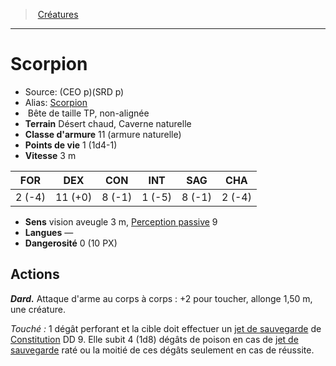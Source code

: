 ﻿> [Créatures](hd_monsters.md)

---

# Scorpion

- Source: (CEO p)(SRD p)
- Alias: [Scorpion](srd_monsters_scorpion.md)
-  Bête de taille TP, non-alignée
- **Terrain** Désert chaud, Caverne naturelle
- **Classe d'armure** 11 (armure naturelle)
- **Points de vie** 1 (1d4-1)
- **Vitesse** 3 m

|FOR|DEX|CON|INT|SAG|CHA|
|---|---|---|---|---|---|
| 2 (-4)|11 (+0)| 8 (-1)| 1 (-5)| 8 (-1)| 2 (-4)|

- **Sens** vision aveugle 3 m, [Perception passive](hd_abilities_dexterity_perception_passive.md) 9
- **Langues** —
- **Dangerosité** 0 (10 PX)

## Actions

**_Dard._** Attaque d'arme au corps à corps : +2 pour toucher, allonge 1,50 m, une créature.

_Touché :_ 1 dégât perforant et la cible doit effectuer un [jet de sauvegarde](hd_abilities_jets_de_sauvegarde.md) de [Constitution](hd_abilities_constitution.md) DD 9. Elle subit 4 (1d8) dégâts de poison en cas de [jet de sauvegarde](hd_abilities_jets_de_sauvegarde.md) raté ou la moitié de ces dégâts seulement en cas de réussite.

